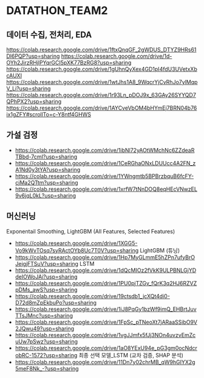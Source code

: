 # DATATHON_TEAM2

## 데이터 수집, 전처리, EDA
https://colab.research.google.com/drive/1ftxQnqGF_2gWDUS_DTYZ9HRs61Dl6PQP?usp=sharing
https://colab.research.google.com/drive/1d-OYh2JirzRHjlPYqrGCI5pXK77BzRG8?usp=sharing
https://colab.research.google.com/drive/1gUhnQyXex4GD1pI4fdU3UVetxXbcAUXI
https://colab.research.google.com/drive/1wtJhs1A8_9WqcrYjCvRhJo7ylMqpV_Li?usp=sharing
https://colab.research.google.com/drive/1r93Ln_pDOJ9x_63GAy26SYYQD7QPhPX2?usp=sharing
https://colab.research.google.com/drive/1AYCveVbOM4bHYmEj7BRN04b76ix1gZFY#scrollTo=c-Y8ntf4GHWS

## 가설 검정
* https://colab.research.google.com/drive/1ibNl72yAOtWMchNc6ZZdeaRTBbd-7cmI?usp=sharing
* https://colab.research.google.com/drive/1CeRGhaONxLDUUcc4A2FN_zA1Nd0y3tYA?usp=sharing
* https://colab.research.google.com/drive/1YWngmtb5BPBrzbquB6fcFY-cjMa2QTtm?usp=sharing
* https://colab.research.google.com/drive/1xrfW7tNnDOQ8eqHEcVNwzEL9v6jqL0kL?usp=sharing

## 머신러닝
Exponentail Smoothing, LightGBM (All Features, Selected Features)
* https://colab.research.google.com/drive/1XGG5-Vo9kWvTOsq7syRActOYb8Uc7T0V?usp=sharing
LightGBM (튜닝)
* https://colab.research.google.com/drive/1Hp7MyGLmmE5hZPn7ufyBrOJejgjFTSuV?usp=sharing
LSTM
* https://colab.research.google.com/drive/1dQcMIOz2fVkK9ULPBNLGjYDdeIOWoJAi?usp=sharing
* https://colab.research.google.com/drive/1PU0pjTZGv_fQrK3q2HJ6RZVZpDMs_awS?usp=sharing
* https://colab.research.google.com/drive/19ctsdb1_jcXQt4di0-D72d8mZpEkbuPo?usp=sharing
* https://colab.research.google.com/drive/1iJ8PqGy1bzWf9imQ_EHBrtJuvTTsJMnc?usp=sharing
* https://colab.research.google.com/drive/1FpSc_pTNeoXt7jARaaSSibO9V2JQwu49?usp=sharing
* https://colab.research.google.com/drive/1vgJJmfx5fJj3NOn4uvzvEmZcuUw7pSwz?usp=sharing
* https://colab.research.google.com/drive/1aO8YExU94e_pG3gm0ocNdcrobRC-1572?usp=sharing
최종 선택 모델_LSTM (교차 검증, SHAP 분석)
* https://colab.research.google.com/drive/11Dn7y02chrMB_qW9hGIYX2g5meF8Nk_-?usp=sharing
